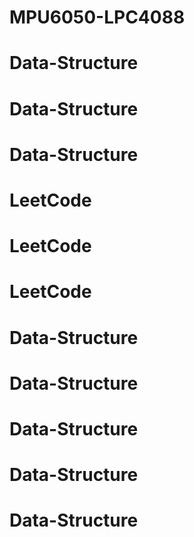 # MPU6050-LPC4088
# Data-Structure
# Data-Structure
# Data-Structure
# LeetCode
# LeetCode
# LeetCode
# Data-Structure
# Data-Structure
# Data-Structure
# Data-Structure
# Data-Structure
